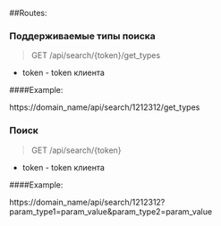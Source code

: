 ##Routes:

### Поддерживаемые типы поиска
> GET /api/search/{token}/get_types

- token - token клиента

####Example: 
 
https://domain_name/api/search/1212312/get_types


### Поиск
> GET /api/search/{token}

- token - token клиента

####Example: 

https://domain_name/api/search/1212312?param_type1=param_value&param_type2=param_value
